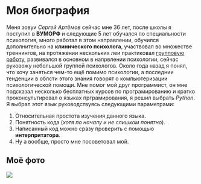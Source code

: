 # Моя биография
 Меня зовуи *Сергей Артёмов* сейчас мне 36 лет, после школы я поступил в **ВУМОРФ** и следующие 5 лет обучался по специальности психология, много работал в этом направлении, обучился дополнительно на **клинического психолога**, участвовал во множестве треннингов, на протяжении нескольких леи практиковал <u>групповую работу</u>, развивался в основном в напрвлении психологии, сейчас руковожу небольшой группой психологов. Около года назад я понял, что хочу заняться чем-то ещё помимо психологии, а последнии тенденции в облсти этого знания говорят о компьютеризации психологической помощи. Мне помог мой друг программист, он мне подсказал несколько бесплатных курсов по програмированию и кратко проконсультировал о языках прграмирования, я решил выбрать *Python*. Я выбрал этот язык руководствуясь следующими параметрами:
   
1. Относительная простота изучения данного языка.
2. Понятность кода (*хотя по началу и не слишком понятно*).
3. Написанный код можно сразу проверить с помощью **интерпритатора**.
4. Ну а вообще, просто мне посоветовал мой.

## Моё фото
![](https://drive.google.com/file/d/1FfOvWtta729azUdxozeK6cz0T4IbiWi-/view?usp=drive_link)